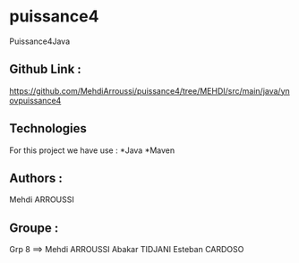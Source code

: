 # puissance4
Puissance4Java

## Github Link : 
https://github.com/MehdiArroussi/puissance4/tree/MEHDI/src/main/java/ynovpuissance4

## Technologies

For this project we have use : 
*Java
*Maven

## Authors :
Mehdi ARROUSSI

## Groupe : 
Grp 8 ==>
Mehdi ARROUSSI
Abakar TIDJANI
Esteban CARDOSO
